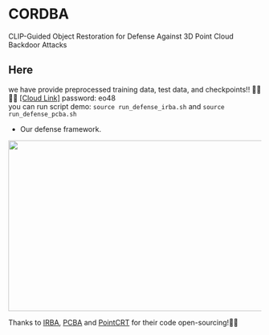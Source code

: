 # CORDBA
CLIP-Guided Object Restoration for Defense Against 3D Point Cloud Backdoor Attacks
<br>

## **Here**
we have provide preprocessed training data, test data, and checkpoints!! 👍🏻 ✌🏻 [[Cloud Link]](https://cloud.189.cn/t/IbUNNbnquEby) password: eo48
<br>
you can run script demo:
`source run_defense_irba.sh` and `source run_defense_pcba.sh`


- Our defense framework.
<p align="center" >
    <img src="fig/framework4.png" width="880" height="340" />

<br>

Thanks to 
[IRBA](https://github.com/KuofengGao/IRBA), [PCBA](https://github.com/zhenxianglance/PCBA) and [PointCRT](https://github.com/CGCL-codes/PointCRT) for their code open-sourcing!💐🌹

